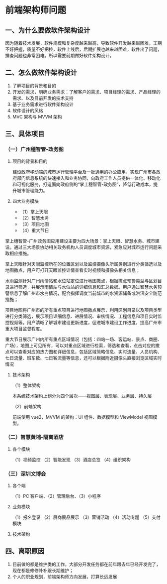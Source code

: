# 前端架构师问题

## 一、为什么要做软件架构设计

因为随着技术发展，软件规模和复杂度越来越高，导致软件开发越来越困难，工期不好把握，质量不好把控，软件上线后，后期扩展也越来越困难，软件出了问题，排查问题也非常困难。所以需要前期做好软件架构设计。

## 二、怎么做软件架构设计

1. 了解项目的背景和目的
2. 开发的需求，明确业务需求：了解客户的需求、项目经理的需求、产品经理的需求、以及目前开发的技术支持
3. 基于业务需求进行软件架构设计
4. 软件设计的风格
5. MVC 架构与 MVVM 架构

## 三、具体项目

### （一）广州穗智管-政务图

1. 项目的背景和目的

   建设政府移动端的城市运行管理平台及⼀批通用的办公应用，实现广州市各政府部门信息系统的快速接入和业务协同，向政府工作人员提供⼀体化、移动化和可视化服务，打造面向政府侧的“掌上穗智管-政务图”，降低行政成本，提升城市管理能力。

2. 四大业务模块

   - （1）掌上天眼
   - （2）智慧水务
   - （3）项目地图
   - （4）重大节日

掌上穗智管-广州政务图应用建设主要为四大场景：掌上天眼、智慧水务、城市建设。通过三大场景协助相关政务机构人员调度城市资源，紧急应对城市运行问题采取相应措施。

掌上天眼针对天眼监控所在的位置区划以及监控摄像头所属类别进行分类筛选以及地图撒点，用户可打开天眼监控详情查看实时视频和摄像头相关信息；

水雨监测针对广州雨情站和水位站定位进行地图撒点，根据撒点预警类型与区划目录进行筛选，并展示雨情站与水位站的详细信息和汇总数据。用户通过智慧水务预警信息了解广州市水务情况，配合指挥调度当前城市的水资源储备或洪汛安全防范措施；

项目地图将广州市的所有重点项目进行地图撒点展示，利用区划目录以及项目类型进行分类筛选，展示项目详细信息、进展情况、审核情况、工程信息和项目实时监控视频等。用户清晰了解城市建设更新进度，促进城市建设工作进度，提高广州市重大项目监督程度。

重大节日展示广州内所有重点区域情况（包括：四站一场、客运站、景点、商圈、广场），地图上可见所有，可以对重点区域进行检索，筛选和查看，点击对应的撒点可以查看对应的热力图和详细信息，包括区域简略信息、实时流量、人员机构、七日流量、班车数、七日客流量等信息，还可以根据附近摄像头直接浏览区域实时情况

1. 技术架构

   （1）整体架构

   本系统技术架构上划分为四个层次——视图层、表现层、业务层、持久层

   （2）前端架构

   前端使用 vue2，MVVM 的架构：UI 组件、数据模型和 ViewModel 视图模型。

### （二）智慧黄埔-隔离酒店

1. 各个模块

   （1）视频监控
   （2）智能发现
   （3）酒店总览
   （4）组织架构

### （三）深圳文博会

1. 各个端

   （1）PC 客户端、（2）管理后台、（3）小程序

2. 业务模块

   （1）报名登录
   （2）展商展品展示
   （3）营销活动
   （4）活动专题
   （5）支付模块

3. 技术架构

## 四、离职原因

1. 目前做的都是维护类的工作，大部分开发任务都在前年跟去年已经开发完了，现在都是修修补补跟长期维护；
2. 个人的职业规划，前端架构师方向发展，打算长远发展
